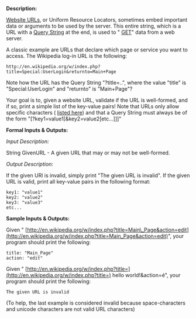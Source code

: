 

**Description:**

[Website URLs](http://en.wikipedia.org/wiki/Uniform_resource_locator), or Uniform Resource Locators, sometimes embed important data or arguments to be used by the server. This entire string, which is a URL with a [Query String](http://en.wikipedia.org/wiki/Query_string) at the end, is used to " [GET](http://en.wikipedia.org/wiki/GET_(HTTP)#Request\_methods)" data from a web server.

A classic example are URLs that declare which page or service you want to access. The Wikipedia log-in URL is the following:

    http://en.wikipedia.org/w/index.php?title=Special:UserLogin&returnto=Main+Page

Note how the URL has the Query String "?title=..", where the value "title" is "Special:UserLogin" and "returnto" is "Main+Page"?

Your goal is to, given a website URL, validate if the URL is well-formed, and if so, print a simple list of the key-value pairs! Note that URLs only allow specific characters ( [listed here](http://en.wikipedia.org/wiki/Uniform_resource_locator#List_of_allowed_URL_characters)) and that a Query String must always be of the form "<base-URL>[?key1=value1[&key2=value2[etc...]]]"

**Formal Inputs & Outputs:**

_Input Description:_

String GivenURL - A given URL that may or may not be well-formed.

_Output Description:_

If the given URl is invalid, simply print "The given URL is invalid". If the given URL is valid, print all key-value pairs in the following format:

    key1: "value1"
    key2: "value2"
    key3: "value3"
    etc...

**Sample Inputs & Outputs:**

Given " [http://en.wikipedia.org/w/index.php?title=Main\_Page&action=edit](http://en.wikipedia.org/w/index.php?title=Main_Page&action=edit)", your program should print the following:

    title: "Main_Page"
    action: "edit"

Given " [http://en.wikipedia.org/w/index.php?title=](http://en.wikipedia.org/w/index.php?title=) hello world!&action=é", your program should print the following:

    The given URL is invalid

(To help, the last example is considered invalid because space-characters and unicode characters are not valid URL characters)

